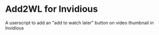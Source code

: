 # Add2WL for Invidious
 A userscript to add an "add to watch later" button on video thumbnail in Invidious
